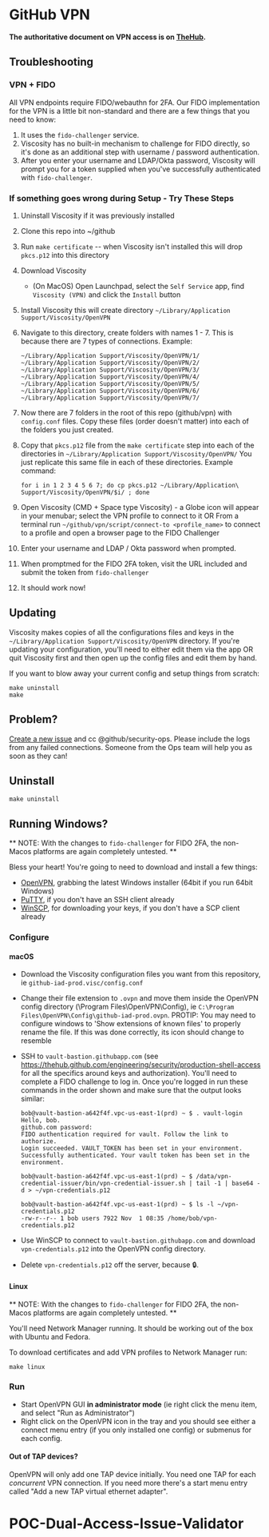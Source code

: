 # GitHub VPN

**The authoritative document on VPN access is on [TheHub](https://thehub.github.com/engineering/security/production-vpn-access/).**

## Troubleshooting

### VPN + FIDO

All VPN endpoints require FIDO/webauthn for 2FA. Our FIDO implementation for the VPN is a little bit non-standard and there are a few things that you need to know:

1. It uses the `fido-challenger` service.
2. Viscosity has no built-in mechanism to challenge for FIDO directly, so it's done as an additional step with username / password authentication.
3. After you enter your username and LDAP/Okta password, Viscosity will prompt you for a token supplied when you've successfully authenticated with `fido-challenger`.

### If something goes wrong during Setup - Try These Steps

1. Uninstall Viscosity if it was previously installed
1. Clone this repo into ~/github
1. Run `make certificate` -- when Viscosity isn't installed this will drop `pkcs.p12` into this directory
1. Download Viscosity
    - (On MacOS) Open Launchpad, select the `Self Service` app, find `Viscosity (VPN)` and click the `Install` button
1. Install Viscosity this will create directory `~/Library/Application Support/Viscosity/OpenVPN`
1. Navigate to this directory, create folders with names 1 - 7. This is because there are 7 types of connections. Example:
    ```
    ~/Library/Application Support/Viscosity/OpenVPN/1/
    ~/Library/Application Support/Viscosity/OpenVPN/2/
    ~/Library/Application Support/Viscosity/OpenVPN/3/
    ~/Library/Application Support/Viscosity/OpenVPN/4/
    ~/Library/Application Support/Viscosity/OpenVPN/5/
    ~/Library/Application Support/Viscosity/OpenVPN/6/
    ~/Library/Application Support/Viscosity/OpenVPN/7/
    ```
1. Now there are 7 folders in the root of this repo (github/vpn) with `config.conf` files. Copy these files (order doesn't matter) into each of the folders you just created.

1. Copy that `pkcs.p12` file from the `make certificate` step into each of the directories in `~/Library/Application Support/Viscosity/OpenVPN/`  You just replicate this same file in each of these directories. Example command:
    ```
    for i in 1 2 3 4 5 6 7; do cp pkcs.p12 ~/Library/Application\ Support/Viscosity/OpenVPN/$i/ ; done
    ````

1.  Open Viscosity (CMD + Space type Viscosity) - a Globe icon will appear in your menubar; select the VPN profile to connect to it  OR From a terminal run `~/github/vpn/script/connect-to <profile_name>` to connect to a profile and open a browser page to the FIDO Challenger

1.  Enter your username and LDAP / Okta password when prompted.

1.  When promptmed for the FIDO 2FA token, visit the URL included and submit the token from `fido-challenger`

1.  It should work now!

## Updating

Viscosity makes copies of all the configurations files and keys in the
`~/Library/Application Support/Viscosity/OpenVPN` directory. If you're
updating your configuration, you'll need to either edit them via the
app OR quit Viscosity first and then open up the config files and edit them
by hand.

If you want to blow away your current config and setup things from scratch:

    make uninstall
    make

## Problem?

[Create a new issue](https://github.com/github/vpn/issues/new) and cc
@github/security-ops.  Please include the logs from any failed connections.
Someone from the Ops team will help you as soon as they can!

## Uninstall

    make uninstall

## Running Windows?

** NOTE: With the changes to `fido-challenger` for FIDO 2FA, the non-Macos platforms are again completely untested. **

Bless your heart! You're going to need to download and install a few things:

* [OpenVPN](http://openvpn.net/index.php/open-source/downloads.html), grabbing the latest Windows installer (64bit if you run 64bit Windows)
* [PuTTY](https://www.putty.org), if you don't have an SSH client already
* [WinSCP](http://winscp.net), for downloading your keys, if you don't have a SCP client already

### Configure

#### macOS

 * Download the Viscosity configuration files you want from this repository, ie `github-iad-prod.visc/config.conf`
 * Change their file extension to `.ovpn` and move them inside the
   OpenVPN config directory (\Program Files\OpenVPN\Config), ie `C:\Program Files\OpenVPN\Config\github-iad-prod.ovpn`. PROTIP: You may need to configure windows to 'Show extensions of known files' to properly rename the file. If this was done correctly, its icon should change to resemble
 * SSH to `vault-bastion.githubapp.com` (see https://thehub.github.com/engineering/security/production-shell-access for all the specifics around keys and authorization). You'll need to complete a FIDO challenge to log in. Once you're logged in run these commands in the order shown and make sure that the output looks similar:

      ```
      bob@vault-bastion-a642f4f.vpc-us-east-1(prd) ~ $ . vault-login
      Hello, bob.
      github.com password:
      FIDO authentication required for vault. Follow the link to authorize.
      Login succeeded. VAULT_TOKEN has been set in your environment.
      Successfully authenticated. Your vault token has been set in the environment.

      bob@vault-bastion-a642f4f.vpc-us-east-1(prd) ~ $ /data/vpn-credential-issuer/bin/vpn-credential-issuer.sh | tail -1 | base64 -d > ~/vpn-credentials.p12

      bob@vault-bastion-a642f4f.vpc-us-east-1(prd) ~ $ ls -l ~/vpn-credentials.p12
      -rw-r--r-- 1 bob users 7922 Nov  1 08:35 /home/bob/vpn-credentials.p12
      ```

 * Use WinSCP to connect to `vault-bastion.githubapp.com` and download `vpn-credentials.p12` into the OpenVPN config directory.
 * Delete `vpn-credentials.p12` off the server, because :lock:.

#### Linux

** NOTE: With the changes to `fido-challenger` for FIDO 2FA, the non-Macos platforms are again completely untested. **

You'll need Network Manager running. It should be working out of the box with Ubuntu and Fedora.

To download certificates and add VPN profiles to Network Manager run:

`make linux`

### Run
 * Start OpenVPN GUI **in administrator mode** (ie right click the menu item, and select "Run as Administrator")
 * Right click on the OpenVPN icon in the tray and you should see either a connect
   menu entry (if you only installed one config) or submenus for each config.

#### Out of TAP devices?
OpenVPN will only add one TAP device initially. You need one TAP for each
_concurrent_ VPN connection. If you need more there's a start menu entry
called "Add a new TAP virtual ethernet adapter".
# POC-Dual-Access-Issue-Validator
